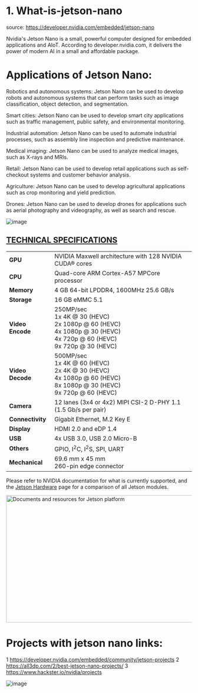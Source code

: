 # 1. What-is-jetson-nano
source: https://developer.nvidia.com/embedded/jetson-nano

Nvidia's Jetson Nano is a small, powerful computer designed for embedded applications and AIoT. According to developer.nvidia.com, it delivers the power of modern AI in a small and affordable package.

# Applications of Jetson Nano:

Robotics and autonomous systems: Jetson Nano can be used to develop robots and autonomous systems that can perform tasks such as image classification, object detection, and segmentation.

Smart cities: Jetson Nano can be used to develop smart city applications such as traffic management, public safety, and environmental monitoring.

Industrial automation: Jetson Nano can be used to automate industrial processes, such as assembly line inspection and predictive maintenance.

Medical imaging: Jetson Nano can be used to analyze medical images, such as X-rays and MRIs.

Retail: Jetson Nano can be used to develop retail applications such as self-checkout systems and customer behavior analysis.

Agriculture: Jetson Nano can be used to develop agricultural applications such as crop monitoring and yield prediction.

Drones: Jetson Nano can be used to develop drones for applications such as aerial photography and videography, as well as search and rescue.

![image](https://github.com/sabbir-the-faaz/1.-What-is-jetson-nano/assets/161277809/ca43b618-9727-48a8-bc42-aaa11f8644c0)



<div class="row">
        <div class="col-md-8">
            <div class="panel panel-default">
                <div class="panel-heading">
                    <h2 class="h--small">
                        <a data-parent="#accordion" data-toggle="collapse" href="#collapseTechSpecs" style="text-transform: uppercase; font-weight: bold">Technical Specifications</a>
                    </h2>
                </div>
                <div class="panel-collapse in collapse" id="collapseTechSpecs" aria-expanded="true" style="">
                    <div class="panel-body">
                        <table class="table">
                            <tbody>
                                <tr>
                                    <td role="rowheader"><strong>GPU</strong></td>
                                    <td>NVIDIA Maxwell architecture with 128 NVIDIA CUDA® cores</td>
                                </tr>
                                <tr>
                                    <td role="rowheader"><strong>
                                            CPU
                                        </strong></td>
                                    <td>
                                        Quad-core ARM Cortex-A57 MPCore processor
                                    </td>
                                </tr>
                                <tr>
                                    <td role="rowheader"><strong>
                                            Memory
                                        </strong></td>
                                    <td>
                                        4 GB 64-bit LPDDR4, 1600MHz 25.6 GB/s
                                    </td>
                                </tr>
                                <tr>
                                    <td role="rowheader"><strong>
                                            Storage
                                        </strong></td>
                                    <td>
                                        16 GB eMMC 5.1
                                    </td>
                                </tr>
                                <tr>
                                    <td role="rowheader"><strong>
                                            Video Encode
                                        </strong></td>
                                    <td>
                                        250MP/sec<br>
                                        1x 4K @ 30 (HEVC)<br>
                                        2x 1080p @ 60 (HEVC)<br>
                                        4x 1080p @ 30 (HEVC)<br>
                                        4x 720p @ 60 (HEVC)<br>
                                        9x 720p @ 30 (HEVC)
                                    </td>
                                </tr>
                                <tr>
                                    <td role="rowheader"><strong>
                                            Video Decode
                                        </strong></td>
                                    <td>
                                        500MP/sec<br>
                                        1x 4K @ 60 (HEVC)<br>
                                        2x 4K @ 30 (HEVC)<br>
                                        4x 1080p @ 60 (HEVC)<br>
                                        8x 1080p @ 30 (HEVC)<br>
                                        9x 720p @ 60 (HEVC)
                                    </td>
                                </tr>
                                <tr>
                                    <td role="rowheader"><strong>
                                            Camera
                                        </strong></td>
                                    <td>
                                        12 lanes (3x4 or 4x2) MIPI CSI-2
                                        D-PHY 1.1 (1.5 Gb/s per pair)
                                    </td>
                                </tr>
                                <tr>
                                    <td role="rowheader"><strong>
                                            Connectivity
                                        </strong></td>
                                    <td>
                                        Gigabit Ethernet, M.2 Key E
                                    </td>
                                </tr>
                                <tr>
                                    <td role="rowheader"><strong>
                                            Display
                                        </strong></td>
                                    <td>
                                        HDMI 2.0 and eDP 1.4
                                    </td>
                                </tr>
                                <tr>
                                    <td role="rowheader"><strong>
                                            USB
                                        </strong></td>
                                    <td>
                                        4x USB 3.0, USB 2.0 Micro-B
                                    </td>
                                </tr>
                                <tr>
                                    <td role="rowheader"><strong>
                                            Others
                                        </strong></td>
                                    <td>
                                        GPIO, I<sup>2</sup>C, I<sup>2</sup>S, SPI, UART
                                    </td>
                                </tr>
                                <tr>
                                    <td role="rowheader"><strong>
                                            Mechanical
                                        </strong></td>
                                    <td>
                                        69.6 mm x 45 mm<br>
                                        260-pin edge connector
                                    </td>
                                </tr>
                            </tbody>
                        </table>
                        <p class="small">Please refer to NVIDIA documentation for what is currently supported, and the <a href="/embedded/develop/hardware">Jetson Hardware</a> page for a comparison of all Jetson modules.</p>
                    </div>
                </div>
            </div>
        </div>
    </div>

<img class="img-responsive" src="https://d29g4g2dyqv443.cloudfront.net/sites/default/files/akamai/embedded/images/jetsonNano/gettingStarted/Jetbot_animation_500x282_2.gif" width="610" height="345" alt="Documents and resources for Jetson platform" title="Documents and resources for Jetson platform" style="margin: 0 auto;">



# Projects with jetson nano links:
1   https://developer.nvidia.com/embedded/community/jetson-projects
2   https://all3dp.com/2/best-jetson-nano-projects/
3   https://www.hackster.io/nvidia/projects

![image](https://github.com/sabbir-the-faaz/1.-What-is-jetson-nano/assets/161277809/b7baf38c-68d3-4149-8d8b-dcedc4cffcd7)

